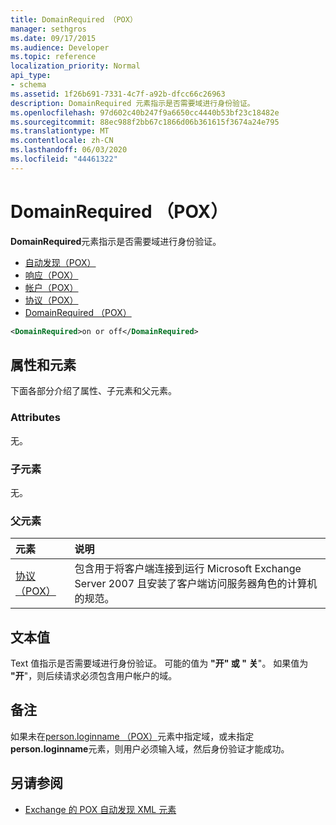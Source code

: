 ```yaml
---
title: DomainRequired （POX）
manager: sethgros
ms.date: 09/17/2015
ms.audience: Developer
ms.topic: reference
localization_priority: Normal
api_type:
- schema
ms.assetid: 1f26b691-7331-4c7f-a92b-dfcc66c26963
description: DomainRequired 元素指示是否需要域进行身份验证。
ms.openlocfilehash: 97d602c40b247f9a6650cc4440b53bf23c18482e
ms.sourcegitcommit: 88ec988f2bb67c1866d06b361615f3674a24e795
ms.translationtype: MT
ms.contentlocale: zh-CN
ms.lasthandoff: 06/03/2020
ms.locfileid: "44461322"
---
```

# <a name="domainrequired-pox"></a>DomainRequired （POX）

**DomainRequired**元素指示是否需要域进行身份验证。 
  
- [自动发现（POX）](autodiscover-pox.md)  
- [响应（POX）](response-pox.md) 
- [帐户（POX）](account-pox.md)  
- [协议（POX）](protocol-pox.md)  
- [DomainRequired （POX）](domainrequired-pox.md)
  
```xml
<DomainRequired>on or off</DomainRequired>
```

## <a name="attributes-and-elements"></a>属性和元素

下面各部分介绍了属性、子元素和父元素。
  
### <a name="attributes"></a>Attributes

无。
  
### <a name="child-elements"></a>子元素

无。
  
### <a name="parent-elements"></a>父元素

|**元素**|**说明**|
|:-----|:-----|
|[协议（POX）](protocol-pox.md) <br/> |包含用于将客户端连接到运行 Microsoft Exchange Server 2007 且安装了客户端访问服务器角色的计算机的规范。  <br/> |
   
## <a name="text-value"></a>文本值

Text 值指示是否需要域进行身份验证。 可能的值为 **"开" 或 "** **关**"。 如果值为 **"开**"，则后续请求必须包含用户帐户的域。
  
## <a name="remarks"></a>备注

如果未在[person.loginname （POX）](loginname-pox.md)元素中指定域，或未指定**person.loginname**元素，则用户必须输入域，然后身份验证才能成功。 
  
## <a name="see-also"></a>另请参阅

- [Exchange 的 POX 自动发现 XML 元素](pox-autodiscover-xml-elements-for-exchange.md)

